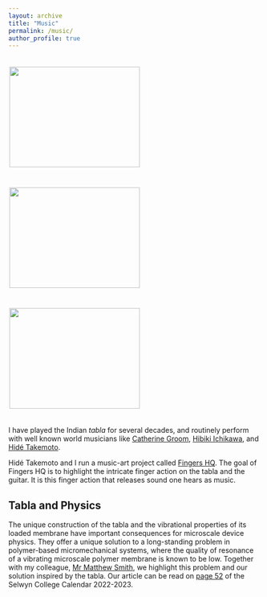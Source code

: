 ```yaml
---
layout: archive
title: "Music"
permalink: /music/
author_profile: true
---
```



<img src="https://deepak-venkateshvaran.github.io/portfolio/images/deepak-groom.png" width="260" height ="200" style="padding-right: 2px; padding-left: 2px; padding-bottom: 20px; padding-top: 20px;"> <img src="https://deepak-venkateshvaran.github.io/portfolio/images/1-Tabla-Talk-28-Sept-2024.jpg" width="260" height ="200" style="padding-right: 2px; padding-left: 2px; padding-bottom: 20px; padding-top: 20px;"> <img src="https://deepak-venkateshvaran.github.io/portfolio/images/2-Tabla-Talk-28-Sept-2024.jpg" width="260" height ="200" style="padding-right: 2px; padding-left: 2px; padding-bottom: 20px; padding-top: 20px;">  


I have played the Indian *tabla* for several decades, and routinely perform with well known world musicians like [Catherine Groom](https://www.mus.cam.ac.uk/directory/catherine-groom), [Hibiki Ichikawa](https://hibikishamisen.com/), and [Hidé Takemoto](https://www.hideguitar.com/). 

Hidé Takemoto and I run a music-art project called [Fingers HQ](https://www.youtube.com/@FingersHQ). The goal of Fingers HQ is to highlight the intricate finger action on the tabla and the guitar. It is this finger action that releases sound one hears as music.


## Tabla and Physics

The unique construction of the tabla and the vibrational properties of its loaded membrane have important consequences for microscale device physics. They offer a unique solution to a long-standing problem in polymer-based micromechanical systems, where the quality of resonance of a vibrating microscale polymer membrane is known to be low. Together with my colleague, [Mr Matthew Smith](https://www.sel.cam.ac.uk/people/mr-matthew-smith), we highlight this problem and our solution inspired by the  tabla. Our article can be read on [page 52](https://www.sel.cam.ac.uk/sites/default/files/2023-11/Selwyn%20Calendar%202022-23.pdf#page=27) of the Selwyn College Calendar 2022-2023. 


<object data="https://www.sel.cam.ac.uk/sites/default/files/2023-11/Selwyn%20Calendar%202022-23.pdf#page=27" width="1000" height="768" type='application/pdf'></object>
